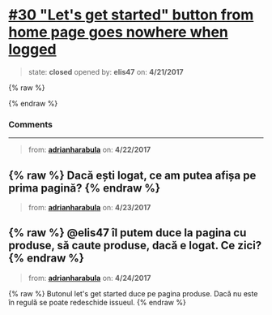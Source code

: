 # [\#30 "Let's get started" button from home page goes nowhere when logged](https://github.com/adrianharabula/condr/issues/30)

> state: **closed** opened by: **elis47** on: **4/21/2017**

{% raw %}

{% endraw %}


### Comments

---
> from: [**adrianharabula**](https://github.com/adrianharabula/condr/issues/30#issuecomment-296348356) on: **4/22/2017**

{% raw %}
Dacă ești logat, ce am putea afișa pe prima pagină?
{% endraw %}
---
> from: [**adrianharabula**](https://github.com/adrianharabula/condr/issues/30#issuecomment-296426448) on: **4/23/2017**

{% raw %}
@elis47  îl putem duce la pagina cu produse, să caute produse, dacă e logat. Ce zici?
{% endraw %}
---
> from: [**adrianharabula**](https://github.com/adrianharabula/condr/issues/30#issuecomment-296519539) on: **4/24/2017**

{% raw %}
Butonul let's get started duce pe pagina produse. Dacă nu este în regulă se poate redeschide issueul.
{% endraw %}
